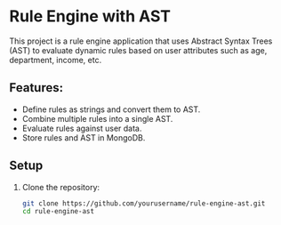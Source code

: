 # Rule Engine with AST

This project is a rule engine application that uses Abstract Syntax Trees (AST) to evaluate dynamic rules based on user attributes such as age, department, income, etc.

## Features:
- Define rules as strings and convert them to AST.
- Combine multiple rules into a single AST.
- Evaluate rules against user data.
- Store rules and AST in MongoDB.

## Setup

1. Clone the repository:
   ```bash
   git clone https://github.com/yourusername/rule-engine-ast.git
   cd rule-engine-ast

